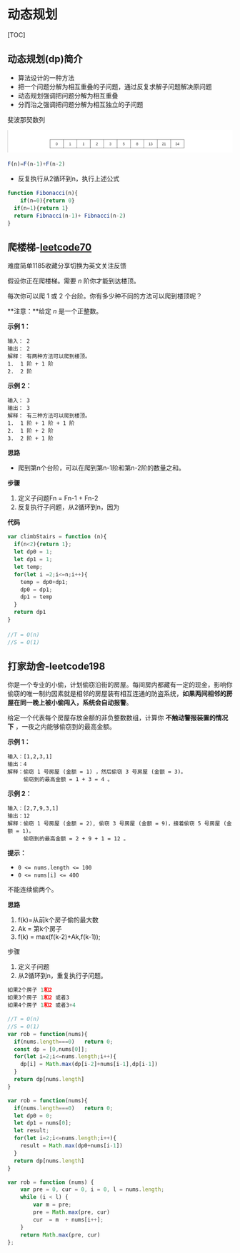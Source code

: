 # 动态规划

[TOC]



## 动态规划(dp)简介

- 算法设计的一种方法
- 把一个问题分解为相互重叠的子问题，通过反复求解子问题解决原问题
- 动态规划强调把问题分解为相互重叠
- 分而治之强调把问题分解为相互独立的子问题

斐波那契数列

![image-20200813173420204](../../.vuepress/public/assets/img/image-20200813173420204.png)

```js
F(n)=F(n-1)+F(n-2)
```

- 反复执行从2循环到n，执行上述公式

```js
function Fibonacci(n){
	if(n=0){return 0}
  if(n=1){return 1}
  return Fibnacci(n-1)+ Fibnacci(n-2)
}
```

## 爬楼梯-[leetcode70](https://leetcode-cn.com/problems/climbing-stairs/)

难度简单1185收藏分享切换为英文关注反馈

假设你正在爬楼梯。需要 *n* 阶你才能到达楼顶。

每次你可以爬 1 或 2 个台阶。你有多少种不同的方法可以爬到楼顶呢？

**注意：**给定 *n* 是一个正整数。

**示例 1：**

```
输入： 2
输出： 2
解释： 有两种方法可以爬到楼顶。
1.  1 阶 + 1 阶
2.  2 阶
```

**示例 2：**

```
输入： 3
输出： 3
解释： 有三种方法可以爬到楼顶。
1.  1 阶 + 1 阶 + 1 阶
2.  1 阶 + 2 阶
3.  2 阶 + 1 阶
```

**思路**

- 爬到第n个台阶，可以在爬到第n-1阶和第n-2阶的数量之和。

**步骤**

1. 定义子问题Fn = Fn-1 + Fn-2 
2. 反复执行子问题，从2循环到n，因为

**代码**

```js
var climbStairs = function (n){
  if(n<2){return 1};
  let dp0 = 1;
  let dp1 = 1;
  let temp;
  for(let i =2;i<=n;i++){
    temp = dp0+dp1;
    dp0 = dp1;
    dp1 = temp
  }
  return dp1
}

//T = O(n)
//S = O(1)
```

## 打家劫舍-leetcode198

你是一个专业的小偷，计划偷窃沿街的房屋。每间房内都藏有一定的现金，影响你偷窃的唯一制约因素就是相邻的房屋装有相互连通的防盗系统，**如果两间相邻的房屋在同一晚上被小偷闯入，系统会自动报警**。

给定一个代表每个房屋存放金额的非负整数数组，计算你 **不触动警报装置的情况下** ，一夜之内能够偷窃到的最高金额。

**示例 1：**

```
输入：[1,2,3,1]
输出：4
解释：偷窃 1 号房屋 (金额 = 1) ，然后偷窃 3 号房屋 (金额 = 3)。
     偷窃到的最高金额 = 1 + 3 = 4 。
```

**示例 2：**

```
输入：[2,7,9,3,1]
输出：12
解释：偷窃 1 号房屋 (金额 = 2), 偷窃 3 号房屋 (金额 = 9)，接着偷窃 5 号房屋 (金额 = 1)。
     偷窃到的最高金额 = 2 + 9 + 1 = 12 。
```

**提示：**

- `0 <= nums.length <= 100`
- `0 <= nums[i] <= 400`

不能连续偷两个。

**思路**

1. f(k)=从前k个房子偷的最大数
2. Ak = 第k个房子
3. f(k) = max(f(k-2)+Ak,f(k-1));

步骤

1. 定义子问题
2. 从2循环到n，重复执行子问题。

```js
如果2个房子 1和2
如果3个房子 1和2 或者3
如果4个房子 1和2 或者3+4
```

```js
//T = O(n)
//S = O(1)
var rob = function(nums){
  if(nums.length===0)	return 0;
  const dp = [0,nums[0]];
  for(let i=2;i<=nums.length;i++){
    dp[i] = Math.max(dp[i-2]+nums[i-1],dp[i-1])
  }
  return dp[nums.length]
}
```

```js
var rob = function(nums){
  if(nums.length===0)	return 0;
  let dp0 = 0;
  let dp1 = nums[0];
  let result;
  for(let i=2;i<=nums.length;i++){
    result = Math.max(dp0+nums[i-1])
  }
  return dp[nums.length]
}
```

```js
var rob = function (nums) {
    var pre = 0, cur = 0, i = 0, l = nums.length;
    while (i < l) {
        var m = pre;
        pre = Math.max(pre, cur)
        cur  = m  + nums[i++];
    }
    return Math.max(pre, cur)
};

```

